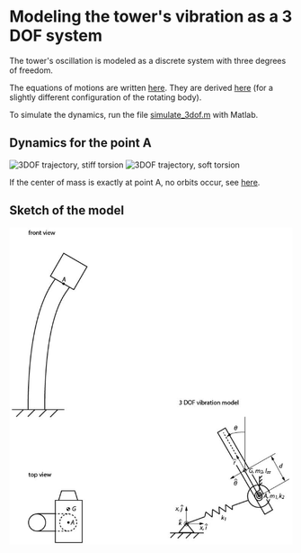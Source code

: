 # Modeling the tower's vibration as a 3 DOF system

The tower's oscillation is modeled as a discrete system with three degrees of freedom.

The equations of motions are written [here](2021-07-25_EquationsOfMotion.pdf).
They are derived [here](2021-07-24_EquationsOfMotion_Derivation.pdf) (for a slightly different configuration of the rotating body). 

To simulate the dynamics, run the file [simulate_3dof.m](simulate_3dof.m) with Matlab.


## Dynamics for the point A

![3DOF trajectory, stiff torsion](trajectory.gif)
![3DOF trajectory, soft torsion](trajectory_soft_torsion.gif)

If the center of mass is exactly at point A, no orbits occur, see [here](trajectory_d_zero.gif).

## Sketch of the model

![Vibration model](vibration_model.jpg)
